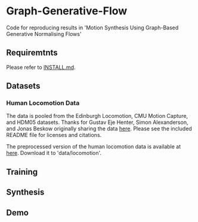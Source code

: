 # Graph-Generative-Flow

Code for reproducing results in 'Motion Synthesis Using Graph-Based Generative Normalising Flows'

## Requiremtnts

Please refer to [INSTALL.md](./docs/INSTALL.md).

## Datasets

### Human Locomotion Data

The data is pooled from the Edinburgh Locomotion, CMU Motion Capture, and HDM05 datasets.
Thanks for Gustav Eje Henter, Simon Alexanderson, and Jonas Beskow originally sharing the data [here](https://github.com/simonalexanderson/StyleGestures).
Please see the included README file for licenses and citations.

The preprocessed version of the human locomotion data is available at [here](https://kth.box.com/s/quh3rwwl2hedwo32cdg1kq7pff04fjdf). Download it to 'data/locomotion'.

## Training

## Synthesis

## Demo
